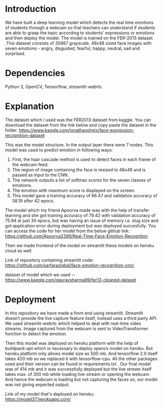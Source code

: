 # Introduction

We have built a deep learning model which detects the real time emotions of students through a webcam so that teachers can understand if students are able to grasp the topic according to students' expressions or emotions and then deploy the model. The model is trained on the FER-2013 dataset .This dataset consists of 35887 grayscale, 48x48 sized face images with seven emotions - angry, disgusted, fearful, happy, neutral, sad and surprised.

# Dependencies

Python 3, OpenCV, Tensorflow, 
streamlit-webrtc

# Explanation

The dataset which I used was the FER2013 dataset from kaggle. You can download the dataset from the link below and copy paste the dataset in the folder. https://www.kaggle.com/jonathanoheix/face-expression-recognition-dataset



This was the model structure. In the output layer there were 7 nodes. This model was used to predict emotion in following ways:

1. First, the haar cascade method is used to detect faces in each frame of the webcam feed.
2. The region of image containing the face is resized to 48x48 and is passed as input to the CNN.
3. The network outputs a list of softmax scores for the seven classes of emotions.
4. The emotion with maximum score is displayed on the screen.
4. This model gave a training accuracy of 66.47 and validation accuracy of 58.19 after 42 epocs.

The model which my friend Apoorva made was with the help of transfer learning and she got training accuracy of 79.42 with validation accuracy of 75.94 at just 30 epocs, but was having an issue of memory i.e. slug size and got application error during deployment but was deployed succesfully. You can access the code for her model from the below github link: https://github.com/Apoorva2399/Real-Time-Face-Emotion-Recogniton


Then we made frontend of the model on streamlit these models on heroku cloud as well.

Link of repository containing streamlit code: https://github.com/sarfaraziqbal/face-emotion-recognition-cnn/

dataset of model which we used -- https://www.kaggle.com/gauravsharma99/fer13-cleaned-dataset


# Deployment
In this repository we have made a front end using streamlit. Streamlit doesn’t provide the live capture feature itself, instead uses a third party API. We used streamlit-webrtc which helped to deal with real-time video streams. Image captured from the webcam is sent to VideoTransformer function to detect the emotion.

Then this model was deployed on heroku platform with the help of buildpack-apt which is necessary to deploy opencv model on heroku. But heroku platform only allows model size as 500 mb. And tensorflow 2.0 itself takes 420 mb so we replaced it with tensorflow-cpu. All the other packages used and their version can be found in requirements.txt . Our final model was of 414 mb and it was successfully deployed but the live stream itself takes max. of 300 mb while loading live-stream or opening the webcam. And hence the webcam is loading but not capturing the faces so, our model was not giving expected output.

Link of my model that's deployed on heroku: https://model37.herokuapp.com/
